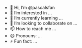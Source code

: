 - 👋 Hi, I’m @pascalsfan
- 👀 I’m interested in ...
- 🌱 I’m currently learning ...
- 💞️ I’m looking to collaborate on ...
- 📫 How to reach me ...
- 😄 Pronouns: ...
- ⚡ Fun fact: ...

<!---
pascalsfan/pascalsfan is a ✨ special ✨ repository because its `README.md` (this file) appears on your GitHub profile.
You can click the Preview link to take a look at your changes.
--->
